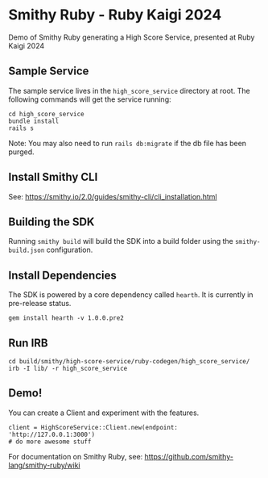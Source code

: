 # Smithy Ruby - Ruby Kaigi 2024
Demo of Smithy Ruby generating a High Score Service, presented at Ruby Kaigi 2024

## Sample Service
The sample service lives in the `high_score_service` directory at root. The following commands will get the service running:

```
cd high_score_service
bundle install
rails s
```

Note: You may also need to run `rails db:migrate` if the db file has been purged.

## Install Smithy CLI

See: https://smithy.io/2.0/guides/smithy-cli/cli_installation.html

## Building the SDK

Running `smithy build` will build the SDK into a build folder using the `smithy-build.json` configuration.

## Install Dependencies

The SDK is powered by a core dependency called `hearth`. It is currently in pre-release status.

```
gem install hearth -v 1.0.0.pre2
```

## Run IRB

```
cd build/smithy/high-score-service/ruby-codegen/high_score_service/
irb -I lib/ -r high_score_service
```

## Demo!

You can create a Client and experiment with the features.

```
client = HighScoreService::Client.new(endpoint: 'http://127.0.0.1:3000')
# do more awesome stuff
```

For documentation on Smithy Ruby, see: https://github.com/smithy-lang/smithy-ruby/wiki
